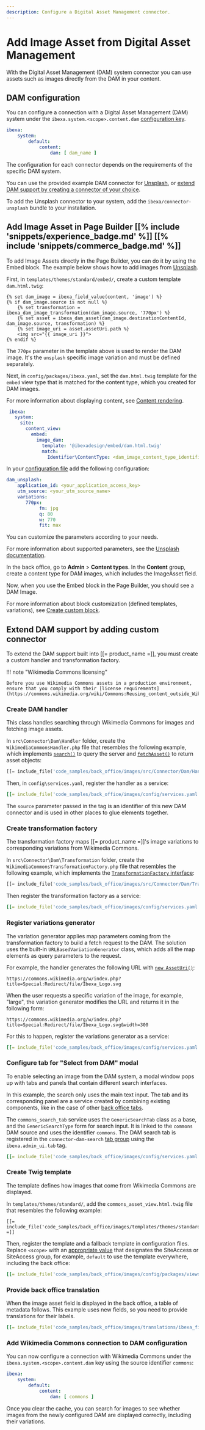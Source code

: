```yaml
---
description: Configure a Digital Asset Management connector.
---
```


# Add Image Asset from Digital Asset Management

With the Digital Asset Management (DAM) system connector you can use assets such as images directly from the DAM in your content.

## DAM configuration

You can configure a connection with a Digital Asset Management (DAM) system under the `ibexa.system.<scope>.content.dam` [configuration key](configuration.md#configuration-files).

``` yaml
ibexa:
    system:
        default:
            content:
                dam: [ dam_name ]
```

The configuration for each connector depends on the requirements of the specific DAM system.

You can use the provided example DAM connector for [Unsplash](https://unsplash.com/), or [extend DAM support by creating a connector of your choice](#extend-dam-support-by-adding-custom-connector).

To add the Unsplash connector to your system, add the `ibexa/connector-unsplash` bundle to your installation.

## Add Image Asset in Page Builder [[% include 'snippets/experience_badge.md' %]] [[% include 'snippets/commerce_badge.md' %]]

To add Image Assets directly in the Page Builder, you can do it by using the Embed block.
The example below shows how to add images from [Unsplash](https://unsplash.com/).

First, in `templates/themes/standard/embed/`, create a custom template `dam.html.twig`:

``` html+twig
{% set dam_image = ibexa_field_value(content, 'image') %}
{% if dam_image.source is not null %}
    {% set transformation = ibexa_dam_image_transformation(dam_image.source, '770px') %}
    {% set asset = ibexa_dam_asset(dam_image.destinationContentId, dam_image.source, transformation) %}
    {% set image_uri = asset.assetUri.path %}
    <img src="{{ image_uri }}">
{% endif %}
```

The `770px` parameter in the template above is used to render the DAM image. It's the `unsplash` specific image variation and must be defined separately.

Next, in `config/packages/ibexa.yaml`, set the `dam.html.twig` template for the `embed` view type that is matched for the content type, which you created for DAM images.

For more information about displaying content, see [Content rendering](render_content.md).

``` yaml
 ibexa:
   system:
     site:
       content_view:
         embed:
           image_dam:
             template: '@ibexadesign/embed/dam.html.twig'
             match:
               Identifier\ContentType: <dam_image_content_type_identifier>
```

In your [configuration file](configuration.md#configuration-files) add the following configuration:

``` yaml
dam_unsplash:
    application_id: <your_application_access_key>
    utm_source: <your_utm_source_name> 
    variations:
       770px:
            fm: jpg
            q: 80
            w: 770
            fit: max
```

You can customize the parameters according to your needs.

For more information about supported parameters, see the [Unsplash documentation](https://unsplash.com/documentation#dynamically-resizable-images).

In the back office, go to **Admin** > **Content types**.
In the **Content** group, create a content type for DAM images, which includes the ImageAsset field.

Now, when you use the Embed block in the Page Builder, you should see a DAM Image.

For more information about block customization (defined templates, variations), see [Create custom block](4_create_a_custom_block.md).

## Extend DAM support by adding custom connector

To extend the DAM support built into [[= product_name =]], you must create a custom handler and transformation factory.

!!! note "Wikimedia Commons licensing"

    Before you use Wikimedia Commons assets in a production environment, ensure that you comply with their [license requirements](https://commons.wikimedia.org/wiki/Commons:Reusing_content_outside_Wikimedia#How_to_comply_with_a_file's_license_requirements).

###  Create DAM handler

This class handles searching through Wikimedia Commons for images and fetching image assets.

In `src\Connector\Dam\Handler` folder, create the `WikimediaCommonsHandler.php` file that resembles the following example,
which implements [`search()`](/api/php_api/php_api_reference/classes/Ibexa-Contracts-Connector-Dam-Handler-Handler.html#method_search) to query the server
and [`fetchAsset()`](/api/php_api/php_api_reference/classes/Ibexa-Contracts-Connector-Dam-Handler-Handler.html#method_fetchAsset) to return asset objects:

```php
[[= include_file('code_samples/back_office/images/src/Connector/Dam/Handler/WikimediaCommonsHandler.php') =]]
```

Then, in `config\services.yaml`, register the handler as a service:

```yaml
[[= include_file('code_samples/back_office/images/config/services.yaml', 9, 12) =]]
```

The `source` parameter passed in the tag is an identifier of this new DAM connector and is used in other places to glue elements together.

### Create transformation factory

The transformation factory maps [[= product_name =]]'s image variations to corresponding variations from Wikimedia Commons.

In `src\Connector\Dam\Transformation` folder, create the `WikimediaCommonsTransformationFactory.php` file that resembles the following example,
which implements the [`TransformationFactory` interface](/api/php_api/php_api_reference/classes/Ibexa-Contracts-Connector-Dam-Variation-TransformationFactory.html):

```php
[[= include_file('code_samples/back_office/images/src/Connector/Dam/Transformation/WikimediaCommonsTransformationFactory.php') =]]
```

Then register the transformation factory as a service:

```yaml
[[= include_file('code_samples/back_office/images/config/services.yaml', 13, 16) =]]
```

### Register variations generator

The variation generator applies map parameters coming from the transformation factory to build a fetch request to the DAM.
The solution uses the built-in `URLBasedVariationGenerator` class, which adds all the map elements as query parameters to the request.

For example, the handler generates the following URL with [`new AssetUri()`](/api/php_api/php_api_reference/classes/Ibexa-Contracts-Connector-Dam-AssetUri.html#method___construct):

`https://commons.wikimedia.org/w/index.php?title=Special:Redirect/file/Ibexa_Logo.svg`

When the user requests a specific variation of the image, for example, "large", the variation generator modifies the URL and returns it in the following form:

`https://commons.wikimedia.org/w/index.php?title=Special:Redirect/file/Ibexa_Logo.svg&width=300`

For this to happen, register the variations generator as a service:

```yaml
[[= include_file('code_samples/back_office/images/config/services.yaml', 17, 21) =]]
```

### Configure tab for "Select from DAM" modal

To enable selecting an image from the DAM system, a modal window pops up with tabs and panels that contain different search interfaces.

In this example, the search only uses the main text input.
The tab and its corresponding panel are a service created by combining existing components, like in the case of other [back office tabs](back_office_tabs.md).

The `commons_search_tab` service uses the `GenericSearchTab` class as a base, and the `GenericSearchType` form for search input.
It is linked to the `commons` DAM source and uses the identifier `commons`. 
The DAM search tab is registered in the `connector-dam-search` [tab group](back_office_tabs.md#tab-groups) using the `ibexa.admin_ui.tab` tag.


```yaml
[[= include_file('code_samples/back_office/images/config/services.yaml', 22, 33) =]]
```

### Create Twig template

The template defines how images that come from Wikimedia Commons are displayed.

In `templates/themes/standard/`, add the `commons_asset_view.html.twig` file that resembles the following example:

```html+twig
[[= include_file('code_samples/back_office/images/templates/themes/standard/commons_asset_view.html.twig') =]]
```

Then, register the template and a fallback template in configuration files.
Replace `<scope>` with an [appropriate value](siteaccess_aware_configuration.md) that designates the SiteAccess or SiteAccess group, for example, `default` to use the template everywhere, including the back office:

```yaml
[[= include_file('code_samples/back_office/images/config/packages/views.yaml') =]]
```

### Provide back office translation

When the image asset field is displayed in the back office, a table of metadata follows.
This example uses new fields, so you need to provide translations for their labels.

```yaml
[[= include_file('code_samples/back_office/images/translations/ibexa_fieldtypes_preview.en.yaml') =]]
```

### Add Wikimedia Commons connection to DAM configuration

You can now configure a connection with Wikimedia Commons under the `ibexa.system.<scope>.content.dam` key using the source identifier `commons`:

```yaml
ibexa:
    system:
        default:
            content:
                dam: [ commons ]
```

Once you clear the cache, you can search for images to see whether images from the newly configured DAM are displayed correctly, including their variations.
